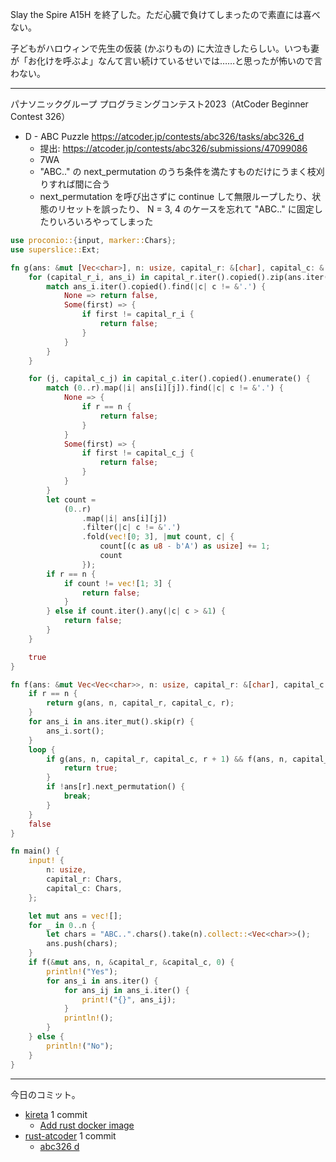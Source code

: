 Slay the Spire A15H を終了した。ただ心臓で負けてしまったので素直には喜べない。

子どもがハロウィンで先生の仮装 (かぶりもの) に大泣きしたらしい。いつも妻が「お化けを呼ぶよ」なんて言い続けているせいでは……と思ったが怖いので言わない。

---

パナソニックグループ プログラミングコンテスト2023（AtCoder Beginner Contest 326）

- D - ABC Puzzle
  <https://atcoder.jp/contests/abc326/tasks/abc326_d>
  - 提出: <https://atcoder.jp/contests/abc326/submissions/47099086>
  - 7WA
  - "ABC.." の next_permutation のうち条件を満たすものだけにうまく枝刈りすれば間に合う
  - next_permutation を呼び出さずに continue して無限ループしたり、状態のリセットを誤ったり、 N = 3, 4 のケースを忘れて "ABC.." に固定したりいろいろやってしまった

```rust
use proconio::{input, marker::Chars};
use superslice::Ext;

fn g(ans: &mut [Vec<char>], n: usize, capital_r: &[char], capital_c: &[char], r: usize) -> bool {
    for (capital_r_i, ans_i) in capital_r.iter().copied().zip(ans.iter()).take(r) {
        match ans_i.iter().copied().find(|c| c != &'.') {
            None => return false,
            Some(first) => {
                if first != capital_r_i {
                    return false;
                }
            }
        }
    }

    for (j, capital_c_j) in capital_c.iter().copied().enumerate() {
        match (0..r).map(|i| ans[i][j]).find(|c| c != &'.') {
            None => {
                if r == n {
                    return false;
                }
            }
            Some(first) => {
                if first != capital_c_j {
                    return false;
                }
            }
        }
        let count =
            (0..r)
                .map(|i| ans[i][j])
                .filter(|c| c != &'.')
                .fold(vec![0; 3], |mut count, c| {
                    count[(c as u8 - b'A') as usize] += 1;
                    count
                });
        if r == n {
            if count != vec![1; 3] {
                return false;
            }
        } else if count.iter().any(|c| c > &1) {
            return false;
        }
    }

    true
}

fn f(ans: &mut Vec<Vec<char>>, n: usize, capital_r: &[char], capital_c: &[char], r: usize) -> bool {
    if r == n {
        return g(ans, n, capital_r, capital_c, r);
    }
    for ans_i in ans.iter_mut().skip(r) {
        ans_i.sort();
    }
    loop {
        if g(ans, n, capital_r, capital_c, r + 1) && f(ans, n, capital_r, capital_c, r + 1) {
            return true;
        }
        if !ans[r].next_permutation() {
            break;
        }
    }
    false
}

fn main() {
    input! {
        n: usize,
        capital_r: Chars,
        capital_c: Chars,
    };

    let mut ans = vec![];
    for _ in 0..n {
        let chars = "ABC..".chars().take(n).collect::<Vec<char>>();
        ans.push(chars);
    }
    if f(&mut ans, n, &capital_r, &capital_c, 0) {
        println!("Yes");
        for ans_i in ans.iter() {
            for ans_ij in ans_i.iter() {
                print!("{}", ans_ij);
            }
            println!();
        }
    } else {
        println!("No");
    }
}
```


---

今日のコミット。

- [kireta](https://github.com/bouzuya/kireta) 1 commit
  - [Add rust docker image](https://github.com/bouzuya/kireta/commit/7f11e7ca8306c4af5a1f9989ad0721cf1c6b0dfb)
- [rust-atcoder](https://github.com/bouzuya/rust-atcoder) 1 commit
  - [abc326 d](https://github.com/bouzuya/rust-atcoder/commit/3c9504d1be77113a71bd3ce6042cbbc027b4c33b)

